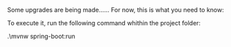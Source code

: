 Some upgrades are being made...... For now, this is what you need to know:

To execute it, run the following command whithin the project folder:

.\mvnw spring-boot:run
